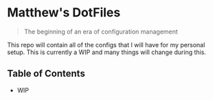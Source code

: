 # Matthew's DotFiles
> The beginning of an era of configuration management

This repo will contain all of the configs that I will have for my personal setup. This is currently a WIP and many things will change during this.

## Table of Contents
* WIP
